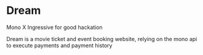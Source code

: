 # Dream

Mono X Ingressive for good hackation

Dream is a movie ticket and event booking website, relying on the mono api to execute payments and payment history

